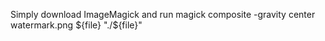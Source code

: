 Simply download ImageMagick and run magick composite -gravity center watermark.png ${file} "./${file}"

